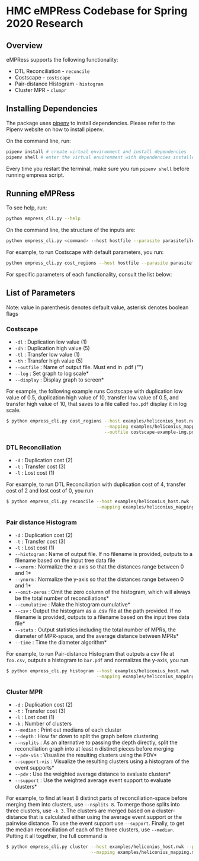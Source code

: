 # HMC eMPRess Codebase for Spring 2020 Research

## Overview
eMPRess supports the following functionality:
* DTL Reconciliation - `reconcile`
* Costscape - `costscape`
* Pair-distance Histogram - `histogram`
* Cluster MPR - `clumpr`

## Installing Dependencies
The package uses [pipenv](https://pipenv-fork.readthedocs.io/en/latest/) to install dependencies. Please refer to the Pipenv website on how to install pipenv.

On the command line, run:
```bash
pipenv install # create virtual environment and install dependencies
pipenv shell # enter the virtual environment with dependencies installed
```
Every time you restart the terminal, make sure you run `pipenv shell` before running empress script.

## Running eMPRess

To see help, run:
```bash
python empress_cli.py --help
```

On the command line, the structure of the inputs are:    
```bash
python empress_cli.py <command> --host hostfile --parasite parasitefile --mapping mappingfile 
```

For example, to run Costscape with default parameters, you run:
```bash
python empress_cli.py cost_regions --host hostfile --parasite parasitefile --mapping mappingfile 
```

For specific parameters of each functionality, consult the list below:

## List of Parameters
Note: value in parenthesis denotes default value, asterisk denotes boolean flags
### Costscape
* `-dl` : Duplication low value (1)
* `-dh` : Duplication high value (5)
* `-tl` : Transfer low value (1)
* `-th` : Transfer high value (5)
* `--outfile` : Name of output file. Must end in .pdf ("")
* `--log` : Set graph to log scale*
* `--display` : Display graph to screen*


For example, the following example runs Costscape with duplication low value of 0.5, duplication high value of 10, transfer low value of 0.5, 
and transfer high value of 10, that saves to a file called `foo.pdf` display it in log scale.
```bash
$ python empress_cli.py cost_regions --host examples/heliconius_host.nwk --parasite examples/heliconius_parasite.nwk \
                                     --mapping examples/heliconius_mapping.mapping -tl 0.5 -th 10 -dl 0.5 -dh 10 \
                                     --outfile costscape-example-img.pdf --log
```

### DTL Reconciliation
* `-d` : Duplication cost (2)
* `-t` : Transfer cost (3)
* `-l` : Lost cost (1)

For example, to run DTL Reconciliation with duplication cost of 4, transfer cost of 2 and lost cost of 0, you run
```bash
$ python empress_cli.py reconcile --host examples/heliconius_host.nwk --parasite examples/heliconius_parasite.nwk \
                                  --mapping examples/heliconius_mapping.mapping -d 4 -t 2 -l 0
```

### Pair distance Histogram
* `-d` : Duplication cost (2)
* `-t` : Transfer cost (3)
* `-l` : Lost cost (1)
* `--histogram` : Name of output file. If no filename is provided, outputs to a filename based on the input tree data file
* `--xnorm` : Normalize the x-axis so that the distances range between 0 and 1*
* `--ynorm` : Normalize the y-axis so that the distances range between 0 and 1*
* `--omit-zeros` : Omit the zero column of the histogram, which will always be the total number of reconciliations*
* `--cumulative` : Make the histogram cumulative*
* `--csv` : Output the histogram as a .csv file at the path provided. If no filename is provided, outputs to a filename based on the input tree data file*
* `--stats` : Output statistics including the total number of MPRs, the diameter of MPR-space, and the average distance between MPRs*
* `--time` : Time the diameter algorithm*

For example, to run Pair-distance Histogram that outputs a csv file at `foo.csv`, outputs a histogram to `bar.pdf` and normalizes the y-axis, you run
```bash
$ python empress_cli.py histogram --host examples/heliconius_host.nwk --parasite examples/heliconius_parasite.nwk \
                                  --mapping examples/heliconius_mapping.mapping -csv foo.csv --histogram bar.pdf --ynorm
```

### Cluster MPR
* `-d` : Duplication cost (2)
* `-t` : Transfer cost (3)
* `-l` : Lost cost (1)
* `-k` : Number of clusters
* `--median` : Print out medians of each cluster
* `--depth` : How far down to split the graph before clustering
* `--nsplits` : As an alternative to passing the depth directly, split the reconciliation graph into at least n distinct pieces before merging
* `--pdv-vis` : Visualize the resulting clusters using the PDV*
* `--support-vis` : Visualize the resulting clusters using a histogram of the event supports*
* `--pdv` : Use the weighted average distance to evaluate clusters*
* `--support` : Use the weighted average event support to evaluate clusters*

For example, to find at least 8 distinct parts of reconciliation-space before merging them into clusters, use `--nsplits 8`. To merge those splits into three clusters, use `-k 3`. The clusters are merged based on a cluster-distance that is calculated either using the average event support or the pairwise distance. To use the event support use `--support`. Finally, to get the median reconciliation of each of the three clusters, use `--median`. Putting it all together, the full command is
```bash
$ python empress_cli.py cluster --host examples/heliconius_host.nwk --parasite examples/heliconius_parasite.nwk \
                                --mapping examples/heliconius_mapping.mapping clumpr -k 3 --median --nsplits 8 --support
```